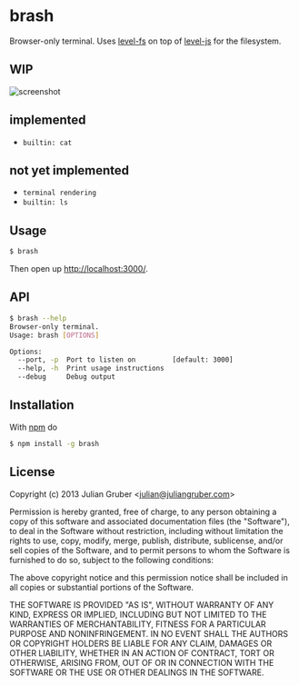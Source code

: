 
# brash

Browser-only terminal. Uses
[level-fs](https://github.com/juliangruber/level-fs) on top of
[level-js](https://github.com/maxogden/level.js) for the filesystem.

## WIP

![screenshot](http://i.cloudup.com/wXx3j5okWZ.png)

## implemented

* `builtin: cat`

## not yet implemented

* `terminal rendering`
* `builtin: ls`

## Usage

```bash
$ brash
```

Then open up [http://localhost:3000/](http://localhost:3000/).

## API

```bash
$ brash --help
Browser-only terminal.
Usage: brash [OPTIONS]

Options:
  --port, -p  Port to listen on         [default: 3000]
  --help, -h  Print usage instructions
  --debug     Debug output

```

## Installation

With [npm](http://npmjs.org) do

```bash
$ npm install -g brash
```

## License

Copyright (c) 2013 Julian Gruber &lt;julian@juliangruber.com&gt;

Permission is hereby granted, free of charge, to any person obtaining a copy
of this software and associated documentation files (the "Software"), to deal
in the Software without restriction, including without limitation the rights
to use, copy, modify, merge, publish, distribute, sublicense, and/or sell
copies of the Software, and to permit persons to whom the Software is
furnished to do so, subject to the following conditions:

The above copyright notice and this permission notice shall be included in
all copies or substantial portions of the Software.

THE SOFTWARE IS PROVIDED "AS IS", WITHOUT WARRANTY OF ANY KIND, EXPRESS OR
IMPLIED, INCLUDING BUT NOT LIMITED TO THE WARRANTIES OF MERCHANTABILITY,
FITNESS FOR A PARTICULAR PURPOSE AND NONINFRINGEMENT. IN NO EVENT SHALL THE
AUTHORS OR COPYRIGHT HOLDERS BE LIABLE FOR ANY CLAIM, DAMAGES OR OTHER
LIABILITY, WHETHER IN AN ACTION OF CONTRACT, TORT OR OTHERWISE, ARISING FROM,
OUT OF OR IN CONNECTION WITH THE SOFTWARE OR THE USE OR OTHER DEALINGS IN
THE SOFTWARE.
